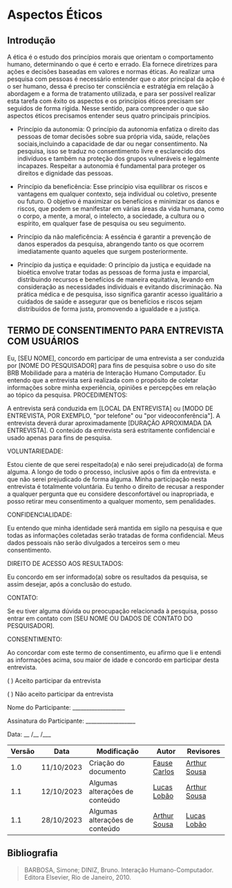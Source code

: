 # Aspectos Éticos

## Introdução

A ética é o estudo dos princípios morais que orientam o comportamento humano, determinando o que é certo e errado. Ela fornece diretrizes para ações e decisões baseadas em valores e normas éticas.
Ao realizar uma pesquisa com pessoas é necessário entender que o ator principal da ação é o ser humano, dessa é preciso ter consciência e estratégia em relação à abordagem e a forma de tratamento utilizada, e para ser possível realizar esta tarefa com êxito os aspectos e os princípios éticos precisam ser seguidos de forma rígida. Nesse sentido, para compreender o que são aspectos éticos precisamos entender seus quatro principais princípios.

- Princípio da autonomia:
O princípio da autonomia enfatiza o direito das pessoas de tomar decisões sobre sua própria vida, saúde, relações sociais,incluindo a capacidade de dar ou negar consentimento. Na pesquisa, isso se traduz no consentimento livre e esclarecido dos indivíduos e também na proteção dos grupos vulneráveis e legalmente incapazes. Respeitar a autonomia é fundamental para proteger os direitos e dignidade das pessoas.

- Princípio da beneficência:
Esse princípio visa equilibrar os riscos e vantagens em qualquer contexto, seja individual ou coletivo, presente ou futuro. O objetivo é maximizar os benefícios e minimizar os danos e riscos, que podem se manifestar em várias áreas da vida humana, como o corpo, a mente, a moral, o intelecto, a sociedade, a cultura ou o espírito, em qualquer fase de pesquisa ou seu seguimento.

- Princípio da não maleficência:
A essência é garantir a prevenção de danos esperados da pesquisa, abrangendo tanto os que ocorrem imediatamente quanto aqueles que surgem posteriormente.

- Princípio da justiça e equidade:
O princípio da justiça e equidade na bioética envolve tratar todas as pessoas de forma justa e imparcial, distribuindo recursos e benefícios de maneira equitativa, levando em consideração as necessidades individuais e evitando discriminação. Na prática médica e de pesquisa, isso significa garantir acesso igualitário a cuidados de saúde e assegurar que os benefícios e riscos sejam distribuídos de forma justa, promovendo a igualdade e a justiça.


## TERMO DE CONSENTIMENTO PARA ENTREVISTA COM USUÁRIOS

Eu, [SEU NOME], concordo em participar de uma entrevista a ser conduzida por [NOME DO
PESQUISADOR] para fins de pesquisa sobre o uso do site BRB Mobilidade para a matéria de Interação Humano Computador.
Eu entendo que a entrevista será realizada com o propósito de coletar informações sobre minha experiência, opiniões e percepções em relação ao tópico da pesquisa.
PROCEDIMENTOS:

A entrevista será conduzida em [LOCAL DA ENTREVISTA] ou [MODO DE ENTREVISTA, POR EXEMPLO, "por telefone" ou "por videoconferência"].
A entrevista deverá durar aproximadamente [DURAÇÃO APROXIMADA DA ENTREVISTA]. O conteúdo da entrevista será estritamente confidencial e usado apenas para fins de pesquisa.

VOLUNTARIEDADE:

Estou ciente de que serei respeitado(a) e não serei prejudicado(a) de forma alguma. A longo de todo o processo, inclusive após o fim da entrevista. e que não serei prejudicado de forma alguma. Minha participação nesta entrevista é totalmente voluntária. Eu tenho o direito de recusar a responder a qualquer pergunta que eu considere desconfortável ou inapropriada, e posso retirar meu consentimento a qualquer momento, sem penalidades.

CONFIDENCIALIDADE:

Eu entendo que minha identidade será mantida em sigilo na pesquisa e que todas as
informações coletadas serão tratadas de forma confidencial. Meus dados pessoais não
serão divulgados a terceiros sem o meu consentimento.

DIREITO DE ACESSO AOS RESULTADOS:

Eu concordo em ser informado(a) sobre os resultados da pesquisa, se assim desejar, após a
conclusão do estudo.

CONTATO:

Se eu tiver alguma dúvida ou preocupação relacionada à pesquisa, posso entrar em contato
com [SEU NOME OU DADOS DE CONTATO DO PESQUISADOR].

CONSENTIMENTO:

Ao concordar com este termo de consentimento, eu afirmo que li e entendi as informações
acima, sou maior de idade e concordo em participar desta entrevista.

( ) Aceito participar da entrevista

( ) Não aceito participar da entrevista

Nome do Participante: ___________________

Assinatura do Participante: __________________

Data: __ /__ /___

| Versão | Data       | Modificação                             | Autor                         | Revisores                         |
| ------ | ---------- | --------------------------------------- | ----------------------------- | ----------------------------- |
|    1.0   |   11/10/2023   |   Criação do documento |  [Fause Carlos](https://github.com/FauseSkyWalker)| [Arthur Sousa](https://github.com/arthurrsousa) |
|    1.1   |   12/10/2023   |   Algumas alterações de conteúdo |  [Lucas Lobão](https://github.com/lucaslobao-18)| [Arthur Sousa](https://github.com/arthurrsousa) |
|    1.1   |   28/10/2023   |   Algumas alterações de conteúdo | [Arthur Sousa](https://github.com/arthurrsousa) | [Lucas Lobão](https://github.com/lucaslobao-18) |


## Bibliografia

> BARBOSA, Simone; DINIZ, Bruno. Interação Humano-Computador. Editora Elsevier, Rio de Janeiro, 2010.
